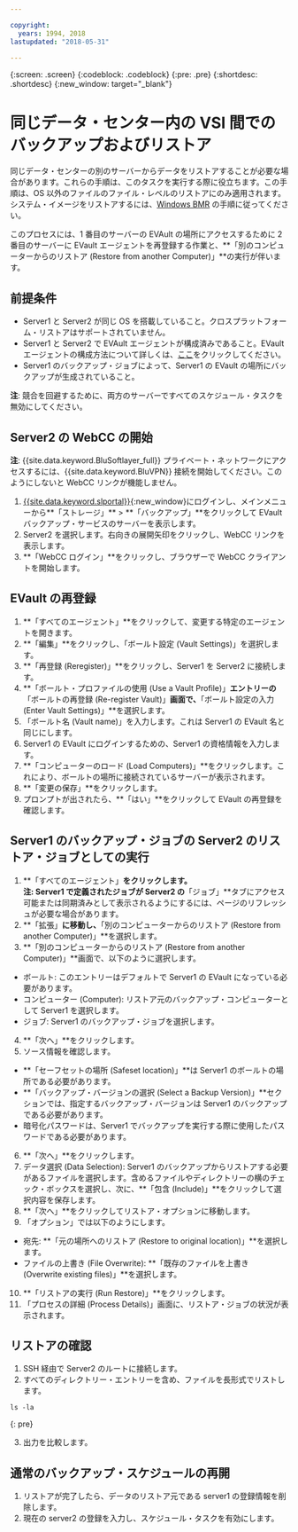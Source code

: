 ```yaml
---

copyright:
  years: 1994, 2018
lastupdated: "2018-05-31"

---
```

{:screen: .screen}
{:codeblock: .codeblock}
{:pre: .pre}
{:shortdesc: .shortdesc}
{:new_window: target="_blank"}

# 同じデータ・センター内の VSI 間でのバックアップおよびリストア

同じデータ・センターの別のサーバーからデータをリストアすることが必要な場合があります。これらの手順は、このタスクを実行する際に役立ちます。この手順は、OS 以外のファイルのファイル・レベルのリストアにのみ適用されます。システム・イメージをリストアするには、[Windows BMR](restoring-evault-bmr-system-volume-image.html) の手順に従ってください。

このプロセスには、1 番目のサーバーの EVAult の場所にアクセスするために 2 番目のサーバーに EVault エージェントを再登録する作業と、**「別のコンピューターからのリストア (Restore from another Computer)」**の実行が伴います。


## 前提条件

- Server1 と Server2 が同じ OS を搭載していること。クロスプラットフォーム・リストアはサポートされていません。
- Server1 と Server2 で EVAult エージェントが構成済みであること。EVault エージェントの構成方法について詳しくは、[ここ](index.html#configuring-evault-agent-in-webcc)をクリックしてください。
- Server1 のバックアップ・ジョブによって、Server1 の EVault の場所にバックアップが生成されていること。

**注**: 競合を回避するために、両方のサーバーですべてのスケジュール・タスクを無効にしてください。 

## Server2 の WebCC の開始

**注**: {{site.data.keyword.BluSoftlayer_full}} プライベート・ネットワークにアクセスするには、{{site.data.keyword.BluVPN}} 接続を開始してください。このようにしないと WebCC リンクが機能しません。

1. [{{site.data.keyword.slportal}}](https://control.softlayer.com/){:new_window}にログインし、メインメニューから**「ストレージ」** > **「バックアップ」**をクリックして EVault バックアップ・サービスのサーバーを表示します。 
2. Server2 を選択します。右向きの展開矢印をクリックし、WebCC リンクを表示します。
3. **「WebCC ログイン」**をクリックし、ブラウザーで WebCC クライアントを開始します。

## EVault の再登録
1. **「すべてのエージェント」**をクリックして、変更する特定のエージェントを開きます。
2. **「編集」**をクリックし、「ボールト設定 (Vault Settings)」を選択します。
3. **「再登録 (Reregister)」**をクリックし、Server1 を Server2 に接続します。
4. **「ボールト・プロファイルの使用 (Use a Vault Profile)」**エントリーの**「ボールトの再登録 (Re-register Vault)」**画面で、**「ボールト設定の入力 (Enter Vault Settings)」**を選択します。
5. 「ボールト名 (Vault name)」を入力します。これは Server1 の EVault 名と同じにします。
6. Server1 の EVault にログインするための、Server1 の資格情報を入力します。
7. **「コンピューターのロード (Load Computers)」**をクリックします。これにより、ボールトの場所に接続されているサーバーが表示されます。
8. **「変更の保存」**をクリックします。
9. プロンプトが出されたら、**「はい」**をクリックして EVault の再登録を確認します。

## Server1 のバックアップ・ジョブの Server2 のリストア・ジョブとしての実行

1. **「すべてのエージェント」**をクリックします。<br/> **注**: Server1 で定義されたジョブが Server2 の**「ジョブ」**タブにアクセス可能または同期済みとして表示されるようにするには、ページのリフレッシュが必要な場合があります。
2. **「拡張」**に移動し、**「別のコンピューターからのリストア (Restore from another Computer)」**を選択します。
3. **「別のコンピューターからのリストア (Restore from another Computer)」**画面で、以下のように選択します。
  - ボールト: このエントリーはデフォルトで Server1 の EVault になっている必要があります。
  - コンピューター (Computer): リストア元のバックアップ・コンピューターとして Server1 を選択します。 
  - ジョブ: Server1 のバックアップ・ジョブを選択します。
4. **「次へ」**をクリックします。
5. ソース情報を確認します。
  - **「セーフセットの場所 (Safeset location)」**は Server1 のボールトの場所である必要があります。
  - **「バックアップ・バージョンの選択 (Select a Backup Version)」**セクションでは、指定するバックアップ・バージョンは Server1 のバックアップである必要があります。
  - 暗号化パスワードは、Server1 でバックアップを実行する際に使用したパスワードである必要があります。
6. **「次へ」**をクリックします。
7. データ選択 (Data Selection): Server1 のバックアップからリストアする必要があるファイルを選択します。含めるファイルやディレクトリーの横のチェック・ボックスを選択し、次に、**「包含 (Include)」**をクリックして選択内容を保存します。
8. **「次へ」**をクリックしてリストア・オプションに移動します。
9. 「オプション」では以下のようにします。
  - 宛先: **「元の場所へのリストア (Restore to original location)」**を選択します。
  - ファイルの上書き (File Overwrite): **「既存のファイルを上書き (Overwrite existing files)」**を選択します。
10. **「リストアの実行 (Run Restore)」**をクリックします。
11. 「プロセスの詳細 (Process Details)」画面に、リストア・ジョブの状況が表示されます。


## リストアの確認

1. SSH 経由で Server2 のルートに接続します。
2. すべてのディレクトリー・エントリーを含め、ファイルを長形式でリストします。
  ```
  ls -la
  ```
  {: pre}
  
3. 出力を比較します。
  
## 通常のバックアップ・スケジュールの再開

1. リストアが完了したら、データのリストア元である server1 の登録情報を削除します。 
2. 現在の server2 の登録を入力し、スケジュール・タスクを有効にします。
 

  

 
 
  
  
